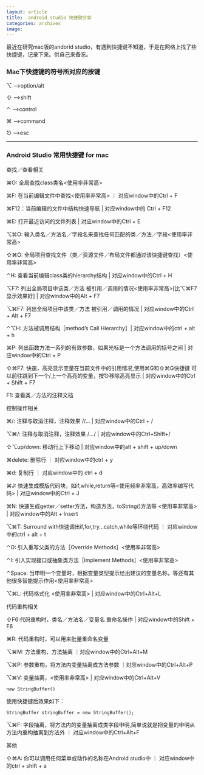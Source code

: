```yaml
---
layout: article
title:  android studio 快捷键分享
categories: archives
image:
---
```


最近在研究mac版的andorid studio，有遇到快捷键不知道，于是在网络上找了些快捷键，记录下来。供自己来备忘。

### Mac下快捷键的符号所对应的按键

⌥ —>option/alt

⇧ —>shift

⌃ —>control

⌘ —>command

⎋ —>esc

------------------------------------------------------

### Android Studio 常用快捷键 for mac

查找／查看相关

⌘O: 全局查找class类名<使用率非常高>

⌘F: 在当前编辑文件中查找<使用率非常高> ｜ 对应window中的Ctrl + F

⌘F12：当前编辑的文件中结构快速导航 | 对应window中的 Ctrl + F12

⌘E: 打开最近访问的文件列表 | 对应window中的Ctrl + E

⌥⌘O: 输入类名／方法名／字段名来查找任何匹配的类／方法／字段<使用率非常高>

⇧⌘O: 全局项目查找文件（类／资源文件／布局文件都通过该快捷键查找）<使用率非常高>

⌃H: 查看当前编辑class类的hierarchy结构 | 对应window中的Ctrl + H

⌥F7: 列出全局项目中该类／方法 被引用／调用的情况<使用率非常高>[比⌥⌘F7显示效果好] | 对应window中的Alt + F7

⌥⌘F7: 列出全局项目中该类／方法 被引用／调用的情况 | 对应window中的Ctrl + Alt + F7

⌃⌥H: 方法被调用结构［method’s Call Hierarchy］| 对应window中的ctrl + alt + h

⌘P: 列出函数方法一系列的有效参数，如果光标是一个方法调用的括号之间 | 对应window中的Ctrl + P

⇧⌘F7: 快速，高亮显示变量在当前文件中的引用情况,使用⌘G和⇧⌘G快捷键 可以前往跳到下一个/上一个高亮的变量，按⎋移除高亮显示 | 对应window中的Ctrl + Shift + F7

F1: 查看类／方法的注释文档



控制操作相关

⌘/: 注释与取消注释，注释效果 //... | 对应window中的Ctrl + /

⌥⌘/: 注释与取消注释，注释效果 /*...*/ | 对应window中的Ctrl+Shift+/

⇧⌥up/down: 移动行上下移动 | 对应window中的alt + shift + up/down

⌘delete: 删除行 ｜ 对应window中的ctrl + y

⌘d: 复制行 ｜ 对应window中的 ctrl + d

⌘J: 快速生成模版代码块，如if,while,return等<使用频率非常高，高效率编写代码> | 对应window中的Ctrl + J

⌘N: 快速生成getter／setter方法，构造方法，toString()方法等 <使用率非常高> | 对应window中的Alt + Insert

⌥⌘T: Surround with快速调出if,for,try...catch,while等环绕代码 ｜ 对应window中的ctrl + alt + t

⌃O: 引入重写父类的方法［Override Methods］<使用率非常高>

⌃I: 引入实现接口或抽象类方法［Implement Methods］<使用率非常高>

⌃Space: 当申明一个变量时，根据变量类型提示给出建议的变量名称，等还有其他很多智能提示作用<使用率非常高>

⌥⌘L: 代码格式化 <使用率非常高> | 对应window中的Ctrl+Alt+L



代码重构相关

⇧F6:代码重构时，类名／方法名／变量名 重命名操作 | 对应window中的Shift + F6

⌘R: 代码重构时，可以用来批量重命名变量

⌥⌘M: 方法重构，方法抽离 ｜对应window中的Ctrl+Alt+M

⌥⌘P: 参数重构，将方法内变量抽离成方法参数 ｜对应window中的Ctrl+Alt+P

⌥⌘V: 变量抽离，<使用率非常高> | 对应window中的Ctrl+Alt+V

    new StringBuffer()

使用快捷键后效果如下：

    StringBuffer stringBuffer = new StringBuffer();

⌥⌘F: 字段抽离，将方法内的变量抽离成类字段申明,简单说就是把变量的申明从方法内重构抽离到方法外 ｜ 对应window中的Ctrl+Alt+F



其他

⇧⌘A: 你可以调用任何菜单或动作的名称在Android studio中 ｜ 对应window中的ctrl + shift + a